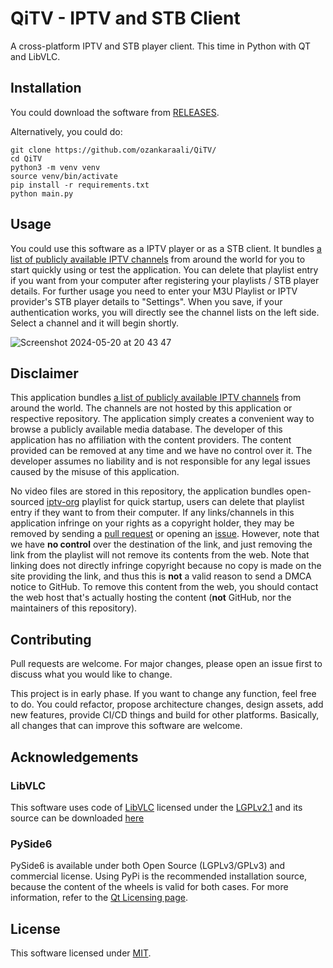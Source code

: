 # QiTV - IPTV and STB Client

A cross-platform IPTV and STB player client. This time in Python with QT and LibVLC.

## Installation

You could download the software from [RELEASES](https://github.com/ozankaraali/QiTV/releases).

Alternatively, you could do:

```
git clone https://github.com/ozankaraali/QiTV/
cd QiTV
python3 -m venv venv
source venv/bin/activate 
pip install -r requirements.txt
python main.py
```

## Usage

You could use this software as a IPTV player or as a STB client. It bundles [a list of publicly available IPTV channels](https://github.com/iptv-org/iptv) from around the world for you to start quickly using or test the application. You can delete that playlist entry if you want from your computer after registering your playlists / STB player details.
For further usage you need to enter your M3U Playlist or IPTV provider's STB player details to "Settings". When you save, if your authentication works, you will directly see the channel lists on the left side. Select a channel and it will begin shortly.

![Screenshot 2024-05-20 at 20 43 47](https://github.com/ozankaraali/QiTV/assets/19486728/5f8dc256-d359-44e1-a995-4bfc3c3be74a)


## Disclaimer

This application bundles [a list of publicly available IPTV channels](https://github.com/iptv-org/iptv) from around the world. The channels are not hosted by this application or respective repository. The application simply creates a convenient way to browse a publicly available media database. The developer of this application has no affiliation with the content providers. The content provided can be removed at any time and we have no control over it. The developer assumes no liability and is not responsible for any legal issues caused by the misuse of this application.

No video files are stored in this repository, the application bundles open-sourced [iptv-org](https://github.com/iptv-org/iptv) playlist for quick startup, users can delete that playlist entry if they want to from their computer. If any links/channels in this application infringe on your rights as a copyright holder, they may be removed by sending a [pull request](https://github.com/iptv-org/iptv/pulls) or opening an [issue](https://github.com/iptv-org/iptv/issues/new?assignees=freearhey&labels=removal+request&template=--removal-request.yml&title=Remove%3A+). However, note that we have **no control** over the destination of the link, and just removing the link from the playlist will not remove its contents from the web. Note that linking does not directly infringe copyright because no copy is made on the site providing the link, and thus this is **not** a valid reason to send a DMCA notice to GitHub. To remove this content from the web, you should contact the web host that's actually hosting the content (**not** GitHub, nor the maintainers of this repository).


## Contributing

Pull requests are welcome. For major changes, please open an issue first to discuss what you would like to change.

This project is in early phase. If you want to change any function, feel free to do. You could refactor, propose architecture changes, design assets, add new features, provide CI/CD things and build for other platforms. Basically, all changes that can improve this software are welcome.

## Acknowledgements

### LibVLC
This software uses code of <a href=https://www.videolan.org/vlc/libvlc.html>LibVLC</a> licensed under the <a href=https://www.gnu.org/licenses/lgpl-2.1.html>LGPLv2.1</a> and its source can be downloaded <a href=https://github.com/ozankaraali/QiTV>here</a>

### PySide6
PySide6 is available under both Open Source (LGPLv3/GPLv3) and commercial license. Using PyPi is the recommended installation source, because the content of the wheels is valid for both cases. For more information, refer to the <a href=https://www.qt.io/licensing/>Qt Licensing page</a>.
## License

This software licensed under [MIT](https://github.com/ozankaraali/QiTV/blob/main/LICENSE).
